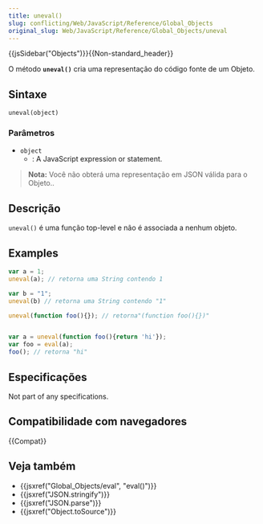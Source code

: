 ```yaml
---
title: uneval()
slug: conflicting/Web/JavaScript/Reference/Global_Objects
original_slug: Web/JavaScript/Reference/Global_Objects/uneval
---
```


{{jsSidebar("Objects")}}{{Non-standard_header}}

O método **`uneval()`** cria uma representação do código fonte de um Objeto.

## Sintaxe

```
uneval(object)
```

### Parâmetros

- `object`
  - : A JavaScript expression or statement.

> **Nota:** Você não obterá uma representação em JSON válida para o Objeto..

## Descrição

`uneval()` é uma função top-level e não é associada a nenhum objeto.

## Examples

```js
var a = 1;
uneval(a); // retorna uma String contendo 1

var b = "1";
uneval(b) // retorna uma String contendo "1"

uneval(function foo(){}); // retorna"(function foo(){})"


var a = uneval(function foo(){return 'hi'});
var foo = eval(a);
foo(); // retorna "hi"
```

## Especificações

Not part of any specifications.

## Compatibilidade com navegadores

{{Compat}}

## Veja também

- {{jsxref("Global_Objects/eval", "eval()")}}
- {{jsxref("JSON.stringify")}}
- {{jsxref("JSON.parse")}}
- {{jsxref("Object.toSource")}}
